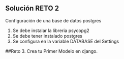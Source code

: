 ## Solución RETO 2
Configuración de una base de datos postgres

1. Se debe instalar la libreria psycopg2
2. Se debe tener instalado postgres
3. Se configura en la variable DATABASE del Settings


##Reto 3. Crea tu Primer Modelo en django.